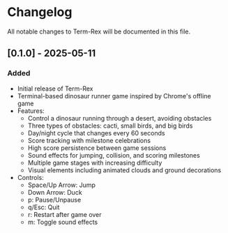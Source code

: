 # Changelog

All notable changes to Term-Rex will be documented in this file.

## [0.1.0] - 2025-05-11

### Added
- Initial release of Term-Rex
- Terminal-based dinosaur runner game inspired by Chrome's offline game
- Features:
  - Control a dinosaur running through a desert, avoiding obstacles
  - Three types of obstacles: cacti, small birds, and big birds
  - Day/night cycle that changes every 60 seconds
  - Score tracking with milestone celebrations
  - High score persistence between game sessions
  - Sound effects for jumping, collision, and scoring milestones
  - Multiple game stages with increasing difficulty
  - Visual elements including animated clouds and ground decorations
- Controls:
  - Space/Up Arrow: Jump
  - Down Arrow: Duck
  - p: Pause/Unpause
  - q/Esc: Quit
  - r: Restart after game over
  - m: Toggle sound effects
